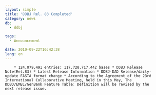 ```yaml
---
layout: simple
title: 'DDBJ Rel. 83 Completed'
category: news
db:
  - ddbj

tags:
  - Announcement

date: 2010-09-22T16:42:38
lang: en
---
```


        * 124,079,491 entries: 117,728,717,442 bases * DDBJ Release Note(Rel.83) * Latest Release Information * DDBJ·DAD Release/daily-update FASTA format change * According to the Agreement of the 23rd International Collaborative Meeting, held in this May, The DDBJ/EMBL/GenBank Feature Table: Definition will be revised by the next release issue.

